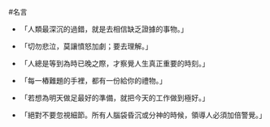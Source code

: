 #名言
* 「人類最深沉的過錯，就是去相信缺乏證據的事物。」

* 「切勿悲泣，莫讓憤怒加劇；要去理解。」

* 「人總是等到為時已晚之際，才察覺人生真正重要的時刻。」

* 「每一樁難題的手裡，都有一份給你的禮物。」

* 「若想為明天做足最好的準備，就把今天的工作做到極好。」

* 「絕對不要忽視細節。所有人腦袋昏沉或分神的時候，領導人必須加倍警覺。」
